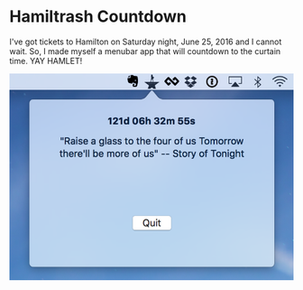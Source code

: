 # Hamiltrash Countdown

I've got tickets to Hamilton on Saturday night, June 25, 2016 and I cannot wait. So, I made myself a menubar app that will countdown to the curtain time. YAY HAMLET! 

![alt tag](https://github.com/northofnormal/hamiltrashcountdown/blob/master/Screen.Shot.2016-02-25.at.2.27.00.PM.png "screenshot")

